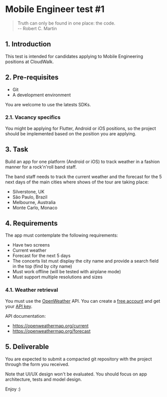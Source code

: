 # Mobile Engineer test #1

> Truth can only be found in one place: the code. <br/>
> -- Robert C. Martin

## 1. Introduction

This test is intended for candidates applying to Mobile Engineering positions at CloudWalk.

## 2. Pre-requisites

- Git
- A development environment

You are welcome to use the latests SDKs.

### 2.1. Vacancy specifics

You might be applying for Flutter, Android or iOS positions, so the project should be implemented based on the position you are applying.

## 3. Task

Build an app for one platform (Android or iOS) to track weather in a fashion manner for a rock'n'roll band staff.

The band staff needs to track the current weather and the forecast for the 5 next days of the main cities where shows of the tour are taking place:

- Silverstone, UK
- São Paulo, Brazil
- Melbourne, Australia
- Monte Carlo, Monaco

## 4. Requirements

The app must contemplate the following requirements:

- Have two screens
- Current weather
- Forecast for the next 5 days
- The concerts list must display the city name and provide a search field in the top (find by city name)
- Must work offline (will be tested with airplane mode)
- Must support multiple resolutions and sizes

### 4.1. Weather retrieval

You must use the [OpenWeather](https://openweathermap.org) API. You can create a [free account](https://home.openweathermap.org/users/sign_up) and get your [API key](https://home.openweathermap.org/api_keys).

API documentation:
- https://openweathermap.org/current
- https://openweathermap.org/forecast

## 5. Deliverable

You are expected to submit a compacted git repository with the project through the form you received.

Note that UI/UX design won't be evaluated. You should focus on app architecture, tests and model design.

Enjoy :)